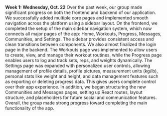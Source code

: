 **Week 1: Wednesday, Oct. 22**
Over the past week, our group made significant progress on both the frontend and backend of our application. We successfully added multiple core pages and implemented smooth navigation across the platform using a sidebar layout. On the frontend, we completed the setup of the main sidebar navigation system, which now connects all major pages of the app: Home, Workouts, Progress, Messages, Communities, and Settings. The sidebar provides consistent access and clean transitions between components. We also almost finalized the login page in the backend. The Workouts page was implemented to allow users to create, view, and manage their workout routines, while the Progress page enables users to log and track sets, reps, and weights dynamically. The Settings page was expanded with personalized user controls, allowing management of profile details, profile pictures, measurement units (kg/lb), personal stats like weight and height, and data management features such as exporting or deleting progress data. This gives users complete control over their app experience. In addition, we began structuring the new Communities and Messages pages, setting up React routes, layout structure, and placeholders for future social and communication features. Overall, the group made strong progress toward completing the main functionality of the app.